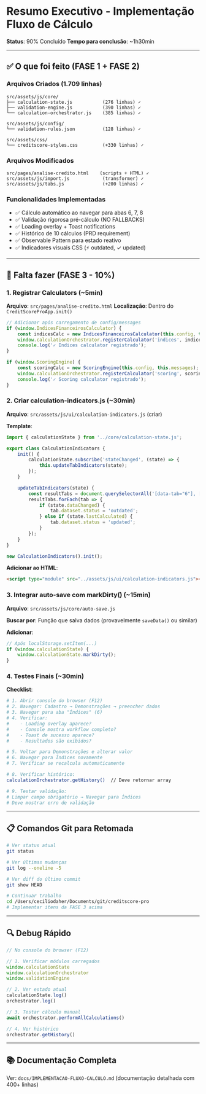 # Resumo Executivo - Implementação Fluxo de Cálculo

**Status**: 90% Concluído
**Tempo para conclusão**: ~1h30min

---

## ✅ O que foi feito (FASE 1 + FASE 2)

### Arquivos Criados (1.709 linhas)
```
src/assets/js/core/
├── calculation-state.js           (276 linhas) ✓
├── validation-engine.js           (390 linhas) ✓
└── calculation-orchestrator.js    (385 linhas) ✓

src/assets/js/config/
└── validation-rules.json          (128 linhas) ✓

src/assets/css/
└── creditscore-styles.css         (+330 linhas) ✓
```

### Arquivos Modificados
```
src/pages/analise-credito.html    (scripts + HTML) ✓
src/assets/js/import.js            (transformer) ✓
src/assets/js/tabs.js              (+200 linhas) ✓
```

### Funcionalidades Implementadas
- ✅ Cálculo automático ao navegar para abas 6, 7, 8
- ✅ Validação rigorosa pré-cálculo (NO FALLBACKS)
- ✅ Loading overlay + Toast notifications
- ✅ Histórico de 10 cálculos (PRD requirement)
- ✅ Observable Pattern para estado reativo
- ✅ Indicadores visuais CSS (⚡️ outdated, ✓ updated)

---

## 🚧 Falta fazer (FASE 3 - 10%)

### 1. Registrar Calculators (~5min)
**Arquivo**: `src/pages/analise-credito.html`
**Localização**: Dentro do `CreditScoreProApp.init()`

```javascript
// Adicionar após carregamento de config/messages
if (window.IndicesFinanceirosCalculator) {
    const indicesCalc = new IndicesFinanceirosCalculator(this.config, this.messages);
    window.calculationOrchestrator.registerCalculator('indices', indicesCalc);
    console.log('✓ Indices calculator registrado');
}

if (window.ScoringEngine) {
    const scoringCalc = new ScoringEngine(this.config, this.messages);
    window.calculationOrchestrator.registerCalculator('scoring', scoringCalc);
    console.log('✓ Scoring calculator registrado');
}
```

### 2. Criar calculation-indicators.js (~30min)
**Arquivo**: `src/assets/js/ui/calculation-indicators.js` (criar)

**Template**:
```javascript
import { calculationState } from '../core/calculation-state.js';

export class CalculationIndicators {
    init() {
        calculationState.subscribe('stateChanged', (state) => {
            this.updateTabIndicators(state);
        });
    }

    updateTabIndicators(state) {
        const resultTabs = document.querySelectorAll('[data-tab="6"], [data-tab="7"], [data-tab="8"]');
        resultTabs.forEach(tab => {
            if (state.dataChanged) {
                tab.dataset.status = 'outdated';
            } else if (state.lastCalculated) {
                tab.dataset.status = 'updated';
            }
        });
    }
}

new CalculationIndicators().init();
```

**Adicionar ao HTML**:
```html
<script type="module" src="../assets/js/ui/calculation-indicators.js"></script>
```

### 3. Integrar auto-save com markDirty() (~15min)
**Arquivo**: `src/assets/js/core/auto-save.js`

**Buscar por**: Função que salva dados (provavelmente `saveData()` ou similar)

**Adicionar**:
```javascript
// Após localStorage.setItem(...)
if (window.calculationState) {
    window.calculationState.markDirty();
}
```

### 4. Testes Finais (~30min)

**Checklist**:
```bash
# 1. Abrir console do browser (F12)
# 2. Navegar: Cadastro → Demonstrações → preencher dados
# 3. Navegar para aba "Índices" (6)
# 4. Verificar:
#    - Loading overlay aparece?
#    - Console mostra workflow completo?
#    - Toast de sucesso aparece?
#    - Resultados são exibidos?

# 5. Voltar para Demonstrações e alterar valor
# 6. Navegar para Índices novamente
# 7. Verificar se recalcula automaticamente

# 8. Verificar histórico:
calculationOrchestrator.getHistory()  // Deve retornar array

# 9. Testar validação:
# Limpar campo obrigatório → Navegar para Índices
# Deve mostrar erro de validação
```

---

## 📋 Comandos Git para Retomada

```bash
# Ver status atual
git status

# Ver últimas mudanças
git log --oneline -5

# Ver diff do último commit
git show HEAD

# Continuar trabalho
cd /Users/ceciliodaher/Documents/git/creditscore-pro
# Implementar itens da FASE 3 acima
```

---

## 🔍 Debug Rápido

```javascript
// No console do browser (F12)

// 1. Verificar módulos carregados
window.calculationState
window.calculationOrchestrator
window.validationEngine

// 2. Ver estado atual
calculationState.log()
orchestrator.log()

// 3. Testar cálculo manual
await orchestrator.performAllCalculations()

// 4. Ver histórico
orchestrator.getHistory()
```

---

## 📚 Documentação Completa

Ver: `docs/IMPLEMENTACAO-FLUXO-CALCULO.md` (documentação detalhada com 400+ linhas)
